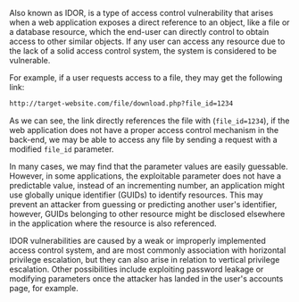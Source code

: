 Also known as IDOR, is a type of access control vulnerability that arises when a web application exposes a direct reference to an object, like a file or a database resource, which the end-user can directly control to obtain access to other similar objects. If any user can access any resource due to the lack of a solid access control system, the system is considered to be vulnerable.

For example, if a user requests access to a file, they may get the following link:
```txt
http://target-website.com/file/download.php?file_id=1234
```
As we can see, the link directly references the file with (`file_id=1234`), if the web application does not have a proper access control mechanism in the back-end, we may be able to access any file by sending a request with a modified `file_id` parameter.

In many cases, we may find that the parameter values are easily guessable. However, in some applications, the exploitable parameter does not have a predictable value, instead of an incrementing number, an application might use globally unique identifier (GUIDs) to identify resources. This may prevent an attacker from guessing or predicting another user's identifier, however, GUIDs belonging to other resource might be disclosed elsewhere in the application where the resource is also referenced.

IDOR vulnerabilities are caused by a weak or improperly implemented access control system, and are most commonly association with horizontal privilege escalation, but they can also arise in relation to vertical privilege escalation. Other possibilities include exploiting password leakage or modifying parameters once the attacker has landed in the user's accounts page, for example.